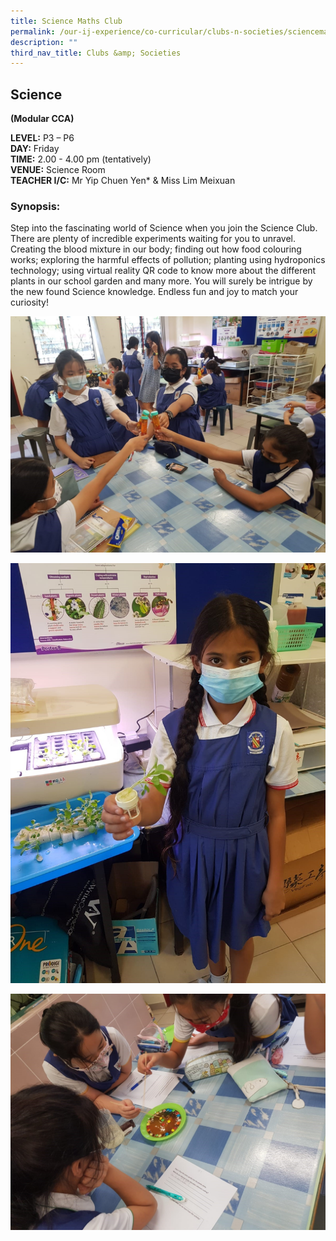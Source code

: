 ```yaml
---
title: Science Maths Club
permalink: /our-ij-experience/co-curricular/clubs-n-societies/sciencemathsclub/
description: ""
third_nav_title: Clubs &amp; Societies
---
```

## Science

**(Modular CCA)**

  

**LEVEL:**&nbsp;P3 – P6<br>
**DAY:**&nbsp;Friday<br>
**TIME:**&nbsp;2.00 - 4.00 pm (tentatively)<br>
**VENUE:**&nbsp;Science Room<br>
**TEACHER I/C:**&nbsp;Mr Yip Chuen Yen\* &amp; Miss Lim Meixuan

### Synopsis:


Step into the fascinating world of Science when you join the Science Club. There are plenty of incredible experiments waiting for you to unravel. Creating the blood mixture in our body; finding out how food colouring works; exploring the harmful effects of pollution; planting using hydroponics technology; using virtual reality QR code to know more about the different plants in our school garden and many more. You will surely be intrigue by the new found Science knowledge. Endless fun and joy to match your curiosity!


![](/images/Co%20Curricular/Science_1.jpg)

![](/images/Co%20Curricular/Science_2.jpg)

![](/images/Co%20Curricular/Science_3.jpg)